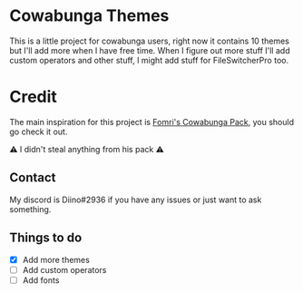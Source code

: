# Cowabunga Themes

This is a little project for cowabunga users, right now it contains 10 themes but I'll add more when I have free time. When I figure out more stuff I'll add custom operators and other stuff, I might add stuff for FileSwitcherPro too.

# Credit

The main inspiration for this project is [Fomri's Cowabunga Pack](https://github.com/Fomri/Cowabunga-Pack-by-Fomri), you should go check it out.

⚠ I didn't steal anything from his pack ⚠

## Contact

My discord is Diino#2936 if you have any issues or just want to ask something.

## Things to do

- [x]  Add more themes
- [ ]  Add custom operators
- [ ]  Add fonts

